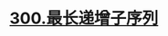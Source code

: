# [300.最长递增子序列](https://leetcode.cn/problems/longest-increasing-subsequence/)

<SourceCode src="../.leetcode/300.最长递增子序列.ts" />
